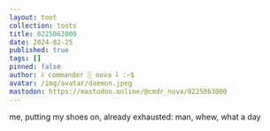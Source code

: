 ```yaml
---
layout: toot
collection: toots
title: 0225063000
date: 2024-02-25
published: true
tags: []
pinned: false
author: ⸸ commander ░ nova ⸸ :~$
avatar: /img/avatar/daemon.jpeg
mastodon: https://mastodon.online/@cmdr_nova/0225063000
---
```


me, putting my shoes on, already exhausted: man, whew, what a day
